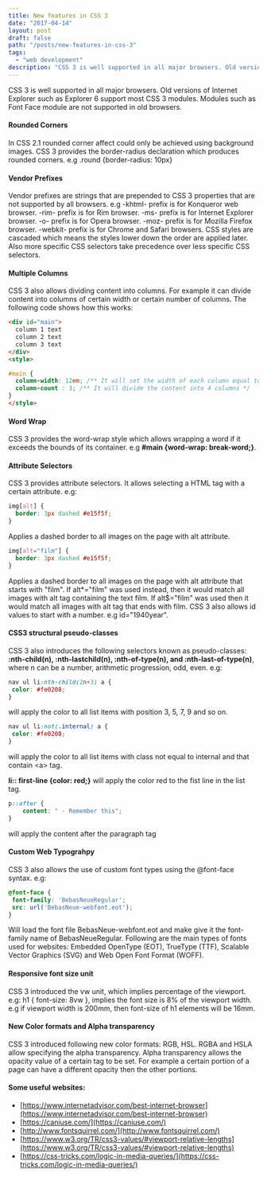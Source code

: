 ```yaml
---
title: New features in CSS 3
date: "2017-04-14"
layout: post
draft: false
path: "/posts/new-features-in-css-3"
tags:
  - "web development"
description: "CSS 3 is well supported in all major browsers. Old versions of Internet Explorer such as Explorer 6 support most CSS 3 modules. Modules such as Font Face module are not supported in old browsers."
---
```


CSS 3 is well supported in all major browsers. Old versions of Internet Explorer such as Explorer 6 support most CSS 3 modules. Modules such as Font Face module are not supported in old browsers.

#### Rounded Corners
In CSS 2.1 rounded corner affect could only be achieved using background images. CSS 3 provides the border-radius declaration which produces rounded corners. e.g .round {border-radius: 10px}

#### Vendor Prefixes
Vendor prefixes are strings that are prepended to CSS 3 properties that are not supported by all browsers. e.g -khtml- prefix is for Konqueror web browser. -rim- prefix is for Rim browser. -ms- prefix is for Internet Explorer browser. -o- prefix is for Opera browser. -moz- prefix is for Mozilla Firefox browser. -webkit- prefix is for Chrome and Safari browsers. CSS styles are cascaded which means the styles lower down the order are applied later. Also more specific CSS selectors take precedence over less specific CSS selectors.

#### Multiple Columns
CSS 3 also allows dividing content into columns. For example it can divide content into columns of certain width or certain number of columns. The following code shows how this works:

```html
<div id="main">
  column 1 text
  column 2 text
  column 3 text
</div>
<style>

#main {
  column-width: 12em; /** It will set the width of each column equal to 12 em; * OR use below style: */
  column-count : 3; /** It will divide the content into 4 columns */
}
</style>
```

#### Word Wrap
CSS 3 provides the word-wrap style which allows wrapping a word if it exceeds the bounds of its container. e.g **#main {word-wrap: break-word;}**.

#### Attribute Selectors
CSS 3 provides attribute selectors. It allows selecting a HTML tag with a certain attribute. e.g:

```css
img[alt] {
  border: 3px dashed #e15f5f;
}
```

Applies a dashed border to all images on the page with alt attribute.

```css
img[alt="film"] {
  border: 3px dashed #e15f5f;
}
```

Applies a dashed border to all images on the page with alt attribute that starts with "film". If alt*="film" was used instead, then it would match all images with alt tag containing the text film. If alt$="film" was used then it would match all images with alt tag that ends with film. CSS 3 also allows id values to start with a number. e.g id="1940year".

#### CSS3 structural pseudo-classes
CSS 3 also introduces the following selectors known as pseudo-classes: **:nth-child(n), :nth-lastchild(n), :nth-of-type(n), and :nth-last-of-type(n)**, where n can be a number, arithmetic progression, odd, even. e.g:

```css
nav ul li:nth-child(2n+3) a {
 color: #fe0208;
}
```

will apply the color to all list items with position 3, 5, 7, 9 and so on.

```css
nav ul li:not(.internal) a {
 color: #fe0208;
}
```

will apply the color to all list items with class not equal to internal and that contain &lt;a&gt; tag.

**li:: first-line {color: red;}** will apply the color red to the fist line in the list tag.

```css
p::after {
    content: " - Remember this";
}
```

will apply the content after the paragraph tag

#### Custom Web Typograhpy
CSS 3 also allows the use of custom font types using the @font-face syntax. e.g:

```css
@font-face {
 font-family: 'BebasNeueRegular';
 src: url('BebasNeue-webfont.eot');
}
```

Will load the font file BebasNeue-webfont.eot and make give it the font-family name of BebasNeueRegular. Following are the main types of fonts used for websites:  Embedded OpenType (EOT), TrueType (TTF), Scalable Vector Graphics (SVG) and Web Open Font Format (WOFF).

#### Responsive font size unit
CSS 3 introduced the vw unit, which implies percentage of the viewport. e.g: h1 { font-size: 8vw }, implies the font size is 8% of the viewport width. e.g if viewport width is 200mm, then font-size of h1 elements will be 16mm.

#### New Color formats and Alpha transparency
CSS 3 introduced following new color formats: RGB, HSL. RGBA and HSLA allow specifying the alpha transparency. Alpha transparency allows the opacity value of a certain tag to be set. For example a certain portion of a page can have a different opacity then the other portions.

#### Some useful websites:

* [https://www.internetadvisor.com/best-internet-browser](https://www.internetadvisor.com/best-internet-browser)
* [https://caniuse.com/](https://caniuse.com/)
* [http://www.fontsquirrel.com/](http://www.fontsquirrel.com/)
* [https://www.w3.org/TR/css3-values/#viewport-relative-lengths](https://www.w3.org/TR/css3-values/#viewport-relative-lengths)
* [https://css-tricks.com/logic-in-media-queries/](https://css-tricks.com/logic-in-media-queries/)
